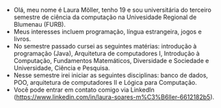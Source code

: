 - Olá, meu nome é Laura Möller, tenho 19 e sou universitária do terceiro semestre de ciência da computação na Univesidade Regional de Blumenau (FURB).
- Meus interesses incluem programação, língua estrangeira, jogos e livros.
- No semestre passado cursei as seguintes matérias: introdução à programação (Java), Arquitetura de computadores I, Introdução à Computação, Fundamentos Matemáticos, Diversidade e Sociedade e Universidade, Ciência e Pesquisa. 
- Nesse semestre irei iniciar as seguintes disciplinas: banco de dados, POO, arquitetura de computadores II e Lógica para Computação.  
- Você pode entrar em contato comigo via LinkedIn (https://www.linkedin.com/in/laura-soares-m%C3%B6ller-6612182b5).
